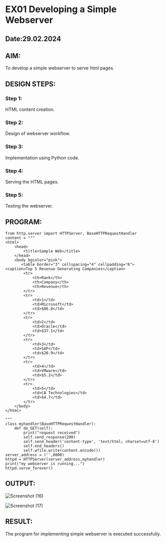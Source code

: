 # EX01 Developing a Simple Webserver
## Date:29.02.2024

## AIM:
To develop a simple webserver to serve html pages.

## DESIGN STEPS:
### Step 1: 
HTML content creation.

### Step 2:
Design of webserver workflow.

### Step 3:
Implementation using Python code.

### Step 4:
Serving the HTML pages.

### Step 5:
Testing the webserver.

## PROGRAM:
```
from http.server import HTTPServer, BaseHTTPRequestHandler
content = """
<html>
	<head>
		<title>Sample Web</title>
	</head>
	<body bgcolor="pink">
	   <table border="3" cellspacing="4" cellpadding="6">
<caption>Top 5 Revenue Generating Companies</caption>
		<tr>
			<th>Rank</th>
			<th>Company</th>
			<th>Revenue</th>
		</tr>
		<tr>
			<td>1</td>
			<td>Microsoft</td>
			<td>$86.8</td>
		</tr>
		<tr>
			<td>2</td>
			<td>Oracle</td>
			<td>$37.1</td>
		</tr>
		<tr>
			<td>3</td>
			<td>SAP</td>
			<td>$20.9</td>
		</tr>
		<tr>
			<td>4</td>
			<td>VMware</td>
			<td>$5.2</td>
		</tr>
		<tr>
			<td>5</td>
			<td>CA Technologies</td>
			<td>$4.7</td>
		</tr>
	</body>
</html>

"""
class myhandler(BaseHTTPRequestHandler):
    def do_GET(self):
        print("request received")
        self.send_response(200)
        self.send_header('content-type', 'text/html; charset=utf-8')
        self.end_headers()
        self.wfile.write(content.encode())
server_address = ('',8000)
httpd = HTTPServer(server_address,myhandler)
print("my webserver is running...")
httpd.serve_forever()
```

## OUTPUT:

![Screenshot (16)](https://github.com/jesu-smartia05/simplewebserver/assets/148514819/a466f23c-8e6a-461d-9b30-2523c27783b2)

![Screenshot (17)](https://github.com/jesu-smartia05/simplewebserver/assets/148514819/d62d0be9-c114-450a-822f-93b581ccd530)

## RESULT:
The program for implementing simple webserver is executed successfully.
